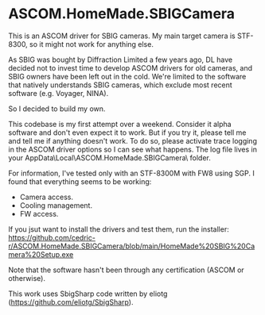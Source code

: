# ASCOM.HomeMade.SBIGCamera

This is an ASCOM driver for SBIG cameras. My main target camera is STF-8300, so it might not work for anything else.

As SBIG was bought by Diffraction Limited a few years ago, DL have decided not to invest time to develop ASCOM drivers for old cameras, and SBIG owners have been left out in the cold. We're limited to the software that natively understands SBIG cameras, which exclude most recent software (e.g. Voyager, NINA).

So I decided to build my own. 

This codebase is my first attempt over a weekend. Consider it alpha software and don't even expect it to work. But if you try it, please tell me and tell me if anything doesn't work. To do so, please activate trace logging in the ASCOM driver options so I can see what happens. The log file lives in your AppData\Local\ASCOM.HomeMade.SBIGCamera\ folder.

For information, I've tested only with an STF-8300M with FW8 using SGP. I found that everything seems to be working:
- Camera access.
- Cooling management.
- FW access.

If you jsut want to install the drivers and test them, run the installer: https://github.com/cedric-r/ASCOM.HomeMade.SBIGCamera/blob/main/HomeMade%20SBIG%20Camera%20Setup.exe

Note that the software hasn't been through any certification (ASCOM or otherwise).

This work uses SbigSharp code written by eliotg (https://github.com/eliotg/SbigSharp).

